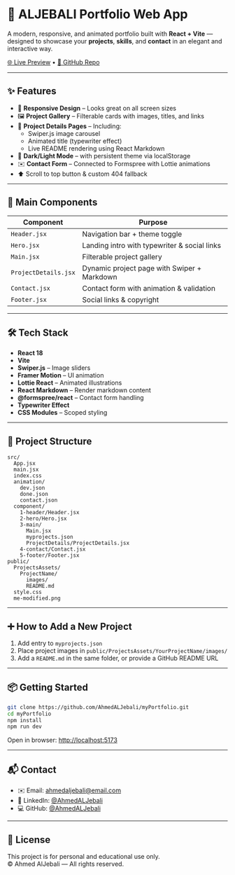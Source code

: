 
# 🚀 ALJEBALI Portfolio Web App

A modern, responsive, and animated portfolio built with **React + Vite** — designed to showcase your **projects**, **skills**, and **contact** in an elegant and interactive way.

[🌐 Live Preview](https://aljebali.netlify.app) • [📂 GitHub Repo](https://github.com/AhmedALJebali/myPortfolio)

---

## ✨ Features

- 🎨 **Responsive Design** – Looks great on all screen sizes
- 🖼 **Project Gallery** – Filterable cards with images, titles, and links
- 📄 **Project Details Pages** – Including:
  - Swiper.js image carousel  
  - Animated title (typewriter effect)  
  - Live README rendering using React Markdown
- 🌙 **Dark/Light Mode** – with persistent theme via localStorage
- ✉️ **Contact Form** – Connected to Formspree with Lottie animations
- ⬆️ Scroll to top button & custom 404 fallback

---

## 🧩 Main Components

| Component              | Purpose                                      |
|------------------------|----------------------------------------------|
| `Header.jsx`           | Navigation bar + theme toggle                |
| `Hero.jsx`             | Landing intro with typewriter & social links|
| `Main.jsx`             | Filterable project gallery                   |
| `ProjectDetails.jsx`   | Dynamic project page with Swiper + Markdown |
| `Contact.jsx`          | Contact form with animation & validation     |
| `Footer.jsx`           | Social links & copyright                     |

---

## 🛠 Tech Stack

- **React 18**
- **Vite**
- **Swiper.js** – Image sliders
- **Framer Motion** – UI animation
- **Lottie React** – Animated illustrations
- **React Markdown** – Render markdown content
- **@formspree/react** – Contact form handling
- **Typewriter Effect**
- **CSS Modules** – Scoped styling

---

## 📁 Project Structure

```
src/
  App.jsx
  main.jsx
  index.css
  animation/
    dev.json
    done.json
    contact.json
  component/
    1-header/Header.jsx
    2-hero/Hero.jsx
    3-main/
      Main.jsx
      myprojects.json
      ProjectDetails/ProjectDetails.jsx
    4-contact/Contact.jsx
    5-footer/Footer.jsx
public/
  ProjectsAssets/
    ProjectName/
      images/
      README.md
  style.css
  me-modified.png
```

---

## ➕ How to Add a New Project

1. Add entry to `myprojects.json`
2. Place project images in `public/ProjectsAssets/YourProjectName/images/`
3. Add a `README.md` in the same folder, or provide a GitHub README URL

---

## 📦 Getting Started

```bash
git clone https://github.com/AhmedALJebali/myPortfolio.git
cd myPortfolio
npm install
npm run dev
```

Open in browser: [http://localhost:5173](http://localhost:5173)

---

## 📬 Contact

- ✉️ Email: [ahmedaljebali@email.com](mailto:ahmedaljebalii@email.com)
- 🧠 LinkedIn: [@AhmedALJebali](https://linkedin.com/in/ahmedaljebali)
- 💻 GitHub: [@AhmedALJebali](https://github.com/AhmedALJebali)

---

## 📄 License

This project is for personal and educational use only.  
© Ahmed AlJebali — All rights reserved.
